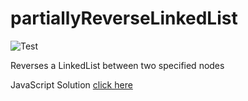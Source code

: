 # partiallyReverseLinkedList

![Test](https://github.com/banevare/LinkedList/workflows/Test/badge.svg)

Reverses a LinkedList between two specified nodes

JavaScript Solution [click here](http://banevare.github.io/partiallyReverseLinkedList/reverseBetween.html)
